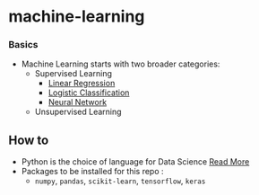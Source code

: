 # machine-learning

### Basics
- Machine Learning starts with two broader categories:
  - Supervised Learning
    - [Linear Regression](RegressionClassification.md)
    - [Logistic Classification](RegressionClassification.md)
    - [Neural Network](NeuralNetwork.md)
  - Unsupervised Learning



## How to
- Python is the choice of language for Data Science [Read More](./python.md)
- Packages to be installed for this repo :
  - `numpy`, `pandas`, `scikit-learn`, `tensorflow`, `keras`







